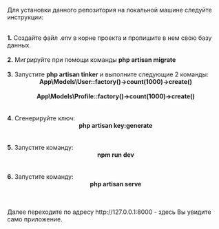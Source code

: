 <p>Для установки данного репозитория на локальной машине следуйте инструкции:</p><br/>
<b>1.</b> Создайте файл .env в корне проекта и пропишите в нем свою базу данных.<br/><br/>
<b>2.</b> Мигрируйте при помощи команды <b>php artisan migrate</b><br/><br/>
<b>3.</b> Запустите <b>php artisan tinker</b> и выполните следующие 2 команды: <br/>
<center><b>App\Models\User::factory()->count(1000)->create()</b></center><br/>
<center><b>App\Models\Profile::factory()->count(1000)->create()</b></center><br/><br/>
<b>4.</b> Сгенерируйте ключ:<br/>
<center><b>php artisan key:generate</b></center><br/><br/>
<b>5.</b> Запустите команду:<br/>
<center><b>npm run dev</b></center><br/><br/>
<b>6.</b> Запустите команду:<br/>
<center><b>php artisan serve</b></center><br/><br/>
<p>Далее переходите по адресу http://127.0.0.1:8000 - здесь Вы увидите само приложение.</p>

